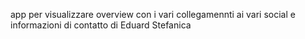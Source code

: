 app per visualizzare overview con i vari collegamennti ai vari social e informazioni di contatto di Eduard Stefanica

